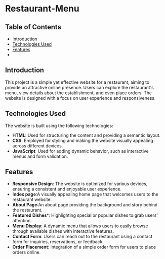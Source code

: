 # Restaurant-Menu

## Table of Contents
- [Introduction](#introduction)
- [Technologies Used](#technologies-used)
- [Features](#features)
- 
## Introduction
This project is a simple yet effective website for a restaurant, aiming to provide an attractive online presence. Users can explore the restaurant's menu, view details about the establishment, and even place orders. The website is designed with a focus on user experience and responsiveness.

## Technologies Used
The website is built using the following technologies:
- **HTML**: Used for structuring the content and providing a semantic layout.
- **CSS**: Employed for styling and making the website visually appealing across different devices.
- **JavaScript**: Used for adding dynamic behavior, such as interactive menus and form validation.

## Features
- **Responsive Design**: The website is optimized for various devices, ensuring a consistent and enjoyable user experience.
- **Index page**:A visually appealing home page that welcomes users to the restaurant website.
- **About Page**:An about page providing the background and story behind the restaurant.
- **Featured Dishes***: Highlighting special or popular dishes to grab users' attention.
- **Menu Display**: A dynamic menu that allows users to easily browse through available dishes with interactive features.
- **Contact Form**: Users can reach out to the restaurant using a contact form for inquiries, reservations, or feedback.
- **Order Placement**: Integration of a simple order form for users to place orders online.
